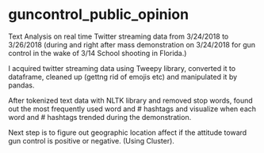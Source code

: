 # guncontrol_public_opinion
Text Analysis on real time Twitter streaming data from 3/24/2018 to 3/26/2018 (during and right after mass demonstration on 3/24/2018 for gun control in the wake of 3/14 School shooting in Florida.)

I acquired twitter streaming data using Tweepy library, converted it to dataframe, cleaned up (gettng rid of emojis etc) and manipulated it by pandas.

After tokenized text data with NLTK library and removed stop words, found out the most frequently used word and # hashtags and visualize when each word and # hashtags trended during the demonstration. 

Next step is to figure out geographic location affect if the attitude toward gun control is positive or negative. (Using Cluster).
